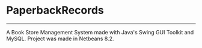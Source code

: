 # PaperbackRecords  
---
A Book Store Management System made with Java's Swing GUI Toolkit and MySQL.
Project was made in Netbeans 8.2.  